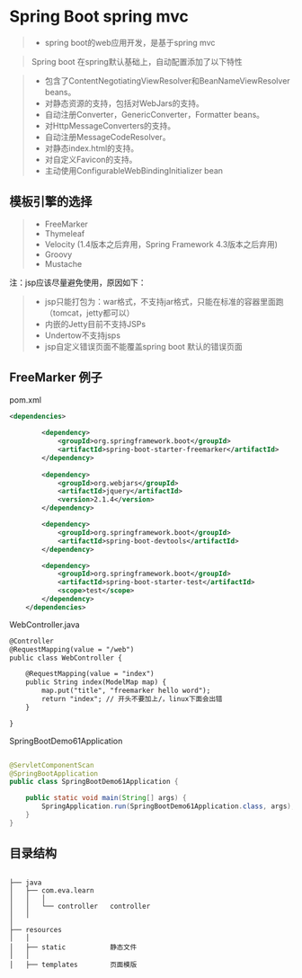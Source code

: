 # Spring Boot spring mvc

>* spring boot的web应用开发，是基于spring mvc

> Spring boot 在spring默认基础上，自动配置添加了以下特性

>* 包含了ContentNegotiatingViewResolver和BeanNameViewResolver beans。
>* 对静态资源的支持，包括对WebJars的支持。
>* 自动注册Converter，GenericConverter，Formatter beans。
>* 对HttpMessageConverters的支持。
>* 自动注册MessageCodeResolver。
>* 对静态index.html的支持。
>* 对自定义Favicon的支持。
>* 主动使用ConfigurableWebBindingInitializer bean

## 模板引擎的选择

>* FreeMarker
>* Thymeleaf
>* Velocity (1.4版本之后弃用，Spring Framework 4.3版本之后弃用)
>* Groovy
>* Mustache

注：jsp应该尽量避免使用，原因如下：
>* jsp只能打包为：war格式，不支持jar格式，只能在标准的容器里面跑（tomcat，jetty都可以） 
>* 内嵌的Jetty目前不支持JSPs
>* Undertow不支持jsps
>* jsp自定义错误页面不能覆盖spring boot 默认的错误页面

## FreeMarker 例子

pom.xml
```xml
<dependencies>
	
		<dependency>
			<groupId>org.springframework.boot</groupId>
			<artifactId>spring-boot-starter-freemarker</artifactId>
		</dependency>
		
		<dependency>
			<groupId>org.webjars</groupId>
			<artifactId>jquery</artifactId>
			<version>2.1.4</version>
		</dependency>

		<dependency>
			<groupId>org.springframework.boot</groupId>
			<artifactId>spring-boot-devtools</artifactId>
		</dependency>

		<dependency>
			<groupId>org.springframework.boot</groupId>
			<artifactId>spring-boot-starter-test</artifactId>
			<scope>test</scope>
		</dependency>
	</dependencies>

```

WebController.java

```xml
@Controller
@RequestMapping(value = "/web")
public class WebController {

	@RequestMapping(value = "index")
	public String index(ModelMap map) {
		map.put("title", "freemarker hello word");
		return "index"; // 开头不要加上/，linux下面会出错
	}

}

```

SpringBootDemo61Application

```java

@ServletComponentScan
@SpringBootApplication
public class SpringBootDemo61Application {

	public static void main(String[] args) {
		SpringApplication.run(SpringBootDemo61Application.class, args);
	}
}
```


## 目录结构

```

├── java                 
│   ├── com.eva.learn                          
│   │   │
│   │   └── controller   controller
│   │
│   
├── resources
│   │
│   ├── static           静态文件
│   │
│   ├── templates        页面模版  

```